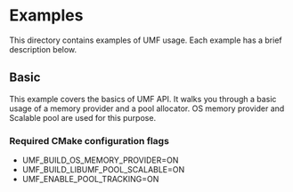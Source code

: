 # Examples

This directory contains examples of UMF usage. Each example has a brief description below.

## Basic

This example covers the basics of UMF API. It walks you through a basic usage of a memory provider and a pool allocator. OS memory provider and Scalable pool are used for this purpose.

### Required CMake configuration flags
* UMF_BUILD_OS_MEMORY_PROVIDER=ON
* UMF_BUILD_LIBUMF_POOL_SCALABLE=ON
* UMF_ENABLE_POOL_TRACKING=ON
